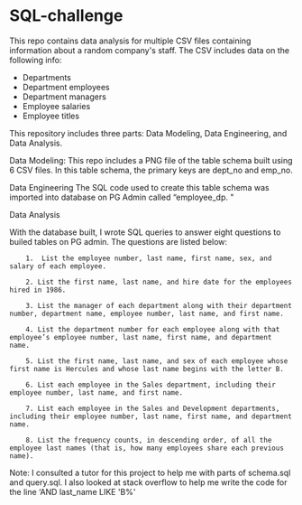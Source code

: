 # SQL-challenge


This repo contains data analysis for multiple CSV files containing information about a random company's staff. The CSV includes data on the following info:

- Departments
- Department employees
- Department managers
- Employee salaries
- Employee titles

This repository includes three parts: Data Modeling, Data Engineering, and Data Analysis.

Data Modeling: 
        This repo includes a PNG file of the table schema built using 6 CSV files. In this table schema, the primary keys are dept_no and emp_no. 

Data Engineering 
        The SQL code used to create this table schema was imported into database on PG Admin called “employee_dp. " 

Data Analysis

With the database built, I wrote SQL queries to answer eight questions to builed tables on PG admin. The questions are listed below:

        1.  List the employee number, last name, first name, sex, and salary of each employee.

        2. List the first name, last name, and hire date for the employees hired in 1986.

        3. List the manager of each department along with their department number, department name, employee number, last name, and first name.

        4. List the department number for each employee along with that employee’s employee number, last name, first name, and department name.

        5. List the first name, last name, and sex of each employee whose first name is Hercules and whose last name begins with the letter B.
        
        6. List each employee in the Sales department, including their employee number, last name, and first name.

        7. List each employee in the Sales and Development departments, including their employee number, last name, first name, and department name.

        8. List the frequency counts, in descending order, of all the employee last names (that is, how many employees share each previous name).

Note: 
    I consulted a tutor for this project to help me with parts of schema.sql and query.sql. I also looked at stack overflow to help me write the code for the line  ‘AND last_name LIKE 'B%'





